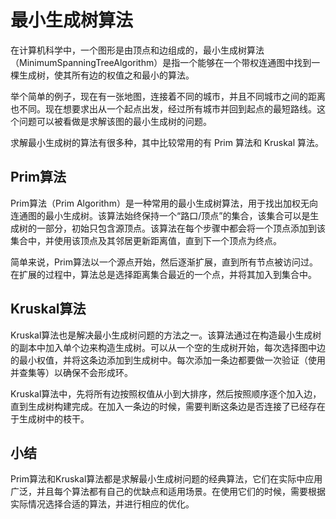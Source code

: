 # 最小生成树算法

在计算机科学中，一个图形是由顶点和边组成的，最小生成树算法（MinimumSpanningTreeAlgorithm）是指一个能够在一个带权连通图中找到一棵生成树，使其所有边的权值之和最小的算法。

举个简单的例子，现在有一张地图，连接着不同的城市，并且不同城市之间的距离也不同。现在想要求出从一个起点出发，经过所有城市并回到起点的最短路线。这个问题可以被看做是求解该图的最小生成树的问题。

求解最小生成树的算法有很多种，其中比较常用的有 Prim 算法和 Kruskal 算法。

## Prim算法

Prim算法（Prim Algorithm）是一种常用的最小生成树算法，用于找出加权无向连通图的最小生成树。该算法始终保持一个“路口/顶点”的集合，该集合可以是生成树的一部分，初始只包含源顶点。该算法在每个步骤中都会将一个顶点添加到该集合中，并使用该顶点及其邻居更新距离值，直到下一个顶点为终点。

简单来说，Prim算法以一个源点开始，然后逐渐扩展，直到所有节点被访问过。在扩展的过程中，算法总是选择距离集合最近的一个点，并将其加入到集合中。

## Kruskal算法

Kruskal算法也是解决最小生成树问题的方法之一。该算法通过在构造最小生成树的副本中加入单个边来构造生成树。可以从一个空的生成树开始，每次选择图中边的最小权值，并将这条边添加到生成树中。每次添加一条边都要做一次验证（使用并查集等）以确保不会形成环。

Kruskal算法中，先将所有边按照权值从小到大排序，然后按照顺序逐个加入边，直到生成树构建完成。在加入一条边的时候，需要判断这条边是否连接了已经存在于生成树中的枝干。

## 小结

Prim算法和Kruskal算法都是求解最小生成树问题的经典算法，它们在实际中应用广泛，并且每个算法都有自己的优缺点和适用场景。在使用它们的时候，需要根据实际情况选择合适的算法，并进行相应的优化。